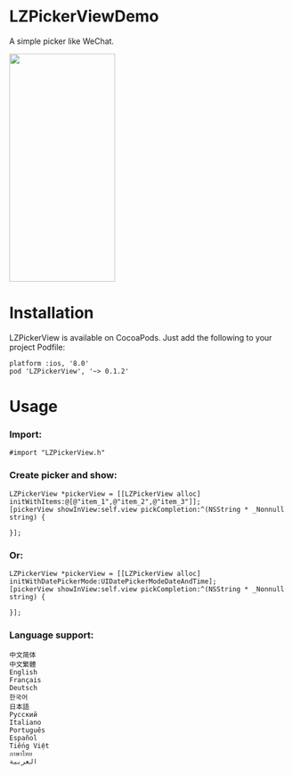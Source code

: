 # LZPickerViewDemo

A simple picker like WeChat.

<img width="190" height="409" src="https://raw.githubusercontent.com/KKKGit/LZPickerViewDemo/master/GIFs/preview.gif">

# Installation

LZPickerView is available on CocoaPods. Just add the following to your project Podfile:
```
platform :ios, '8.0'
pod 'LZPickerView', '~> 0.1.2'
```

# Usage

### Import:
```
#import "LZPickerView.h"
```
### Create picker and show:
```
LZPickerView *pickerView = [[LZPickerView alloc] initWithItems:@[@"item_1",@"item_2",@"item_3"]];
[pickerView showInView:self.view pickCompletion:^(NSString * _Nonnull string) {
    
}];
```
### Or:
```
LZPickerView *pickerView = [[LZPickerView alloc] initWithDatePickerMode:UIDatePickerModeDateAndTime];
[pickerView showInView:self.view pickCompletion:^(NSString * _Nonnull string) {
    
}];
```
### Language support:
```
中文简体
中文繁體
English
Français
Deutsch
한국어
日本語
Русский
Italiano
Português
Español
Tiếng Việt
ภาษาไทย
العربية
```

